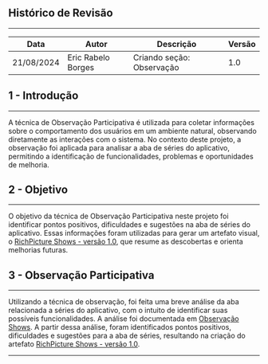 ## Histórico de Revisão
---
| Data       | Autor         | Descrição                          | Versão |
|------------|---------------|------------------------------------|--------|
| 21/08/2024 | Eric Rabelo Borges | Criando seção: Observação          | 1.0    |

## 1 - Introdução
---
A técnica de Observação Participativa é utilizada para coletar informações sobre o comportamento dos usuários em um ambiente natural, observando diretamente as interações com o sistema. No contexto deste projeto, a observação foi aplicada para analisar a aba de séries do aplicativo, permitindo a identificação de funcionalidades, problemas e oportunidades de melhoria.

## 2 - Objetivo
---
O objetivo da técnica de Observação Participativa neste projeto foi identificar pontos positivos, dificuldades e sugestões na aba de séries do aplicativo. Essas informações foram utilizadas para gerar um artefato visual, o [RichPicture Shows - versão 1.0](../Pre-rastreabilidade/richpicture.md#v1shows), que resume as descobertas e orienta melhorias futuras.

## 3 - Observação Participativa
---
Utilizando a técnica de observação, foi feita uma breve análise da aba relacionada a séries do aplicativo, com o intuito de identificar suas possíveis funcionalidades. A análise foi documentada em [Observação Shows](../documentacao/observacaoShows.md). A partir dessa análise, foram identificados pontos positivos, dificuldades e sugestões para a aba de séries, resultando na criação do artefato [RichPicture Shows - versão 1.0](../Pre-rastreabilidade/richpicture.md#v1shows).

---
